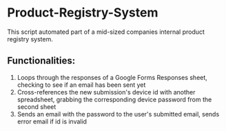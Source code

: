 # Product-Registry-System
This script automated part of a mid-sized companies internal product registry system.

## Functionalities:
1. Loops through the responses of a Google Forms Responses sheet, checking to see if an email has been sent yet
2. Cross-references the new submission's device id with another spreadsheet, grabbing the corresponding device password from the second sheet
3. Sends an email with the password to the user's submitted email, sends error email if id is invalid
